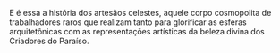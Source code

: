 ﻿E é essa a história dos artesãos celestes, aquele corpo cosmopolita de trabalhadores raros que realizam tanto para glorificar as esferas arquitetônicas com as representações artísticas da beleza divina dos Criadores do Paraíso.